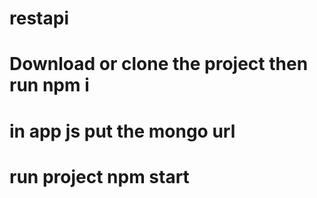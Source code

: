 # restapi
# Download or clone the project then run npm i
# in app js put the mongo url
# run project npm start
